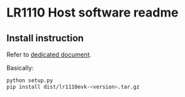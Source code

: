 # LR1110 Host software readme

## Install instruction

Refer to [dedicated document](host/doc/install_instructions.md).

Basically:

```bash
python setup.py
pip install dist/lr1110evk-<version>.tar.gz
```
